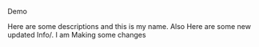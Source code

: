 Demo

Here are some descriptions and this is my name. 
Also Here are some new updated Info/. 
I am Making some changes
